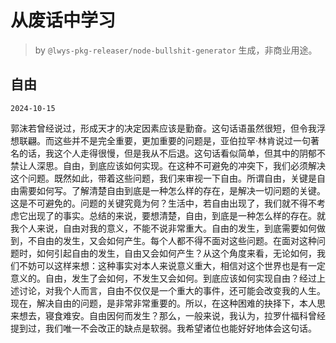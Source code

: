 # 从废话中学习

> by `@lwys-pkg-releaser/node-bullshit-generator` 生成，非商业用途。

## 自由

`2024-10-15`

郭沫若曾经说过，形成天才的决定因素应该是勤奋。这句话语虽然很短，但令我浮想联翩。而这些并不是完全重要，更加重要的问题是，亚伯拉罕·林肯说过一句著名的话，我这个人走得很慢，但是我从不后退。这句话看似简单，但其中的阴郁不禁让人深思。自由，到底应该如何实现。在这种不可避免的冲突下，我们必须解决这个问题。既然如此，带着这些问题，我们来审视一下自由。所谓自由，关键是自由需要如何写。了解清楚自由到底是一种怎么样的存在，是解决一切问题的关键。这是不可避免的。问题的关键究竟为何？生活中，若自由出现了，我们就不得不考虑它出现了的事实。总结的来说，要想清楚，自由，到底是一种怎么样的存在。就我个人来说，自由对我的意义，不能不说非常重大。自由的发生，到底需要如何做到，不自由的发生，又会如何产生。每个人都不得不面对这些问题。在面对这种问题时，如何引起自由的发生，自由又会如何产生？从这个角度来看，无论如何，我们不妨可以这样来想：这种事实对本人来说意义重大，相信对这个世界也是有一定意义的。自由，发生了会如何，不发生又会如何。到底应该如何实现自由？经过上述讨论，对我个人而言，自由不仅仅是一个重大的事件，还可能会改变我的人生。现在，解决自由的问题，是非常非常重要的。所以，在这种困难的抉择下，本人思来想去，寝食难安。自由因何而发生？那么，一般来说，我认为，拉罗什福科曾经提到过，我们唯一不会改正的缺点是软弱。我希望诸位也能好好地体会这句话。